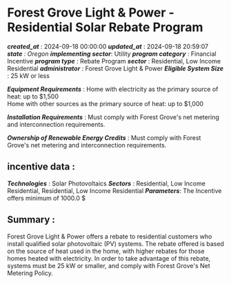 # Forest Grove Light & Power -  Residential Solar Rebate Program 
 ***created_at*** : 2024-09-18 00:00:00 
 ***updated_at*** : 2024-09-18 20:59:07 
 ***state** : Oregon 
 **implementing sector***: Utility 
 ***program category*** : Financial Incentive 
 ***program type*** : Rebate Program 
 ***sector*** : Residential, Low Income Residential 
 ***administrator*** : Forest Grove Light & Power 
 ***Eligible System Size*** : 25 kW or less

 
 ***Equipment Requirements*** : Home with electricity as the primary source of heat: up to $1,500  
Home with other sources as the primary source of heat: up to $1,000

 
 ***Installation Requirements*** : Must comply with Forest Grove's net metering and interconnection requirements.

 
 ***Ownership of Renewable Energy Credits*** : Must comply with Forest Grove's net metering and interconnection requirements.

 
 ## incentive data : 
 ***Technologies*** : Solar Photovoltaics 
 ***Sectors*** : Residential, Low Income Residential, Residential, Low Income Residential 
 ***Parameters***: The Incentive offers minimum of 1000.0 $ 
 
 ## Summary : 
 Forest Grove Light & Power offers a rebate to residential customers who
install qualified solar photovoltaic (PV) systems. The rebate offered is based
on the source of heat used in the home, with higher rebates for those homes
heated with electricity. In order to take advantage of this rebate, systems
must be 25 kW or smaller, and comply with Forest Grove's Net Metering Policy.

 
 